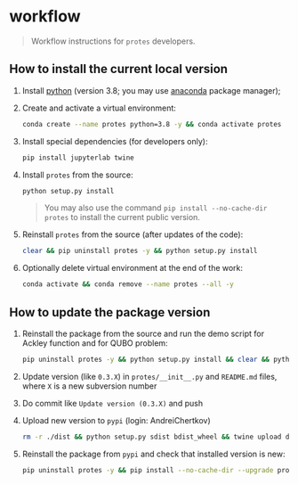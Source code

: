 # workflow

> Workflow instructions for `protes` developers.


## How to install the current local version

1. Install [python](https://www.python.org) (version 3.8; you may use [anaconda](https://www.anaconda.com) package manager);

2. Create and activate a virtual environment:
    ```bash
    conda create --name protes python=3.8 -y && conda activate protes
    ```

3. Install special dependencies (for developers only):
    ```bash
    pip install jupyterlab twine
    ```

4. Install `protes` from the source:
    ```bash
    python setup.py install
    ```
    > You may also use the command `pip install --no-cache-dir protes` to install the current public version.

5. Reinstall `protes` from the source (after updates of the code):
    ```bash
    clear && pip uninstall protes -y && python setup.py install
    ```

6. Optionally delete virtual environment at the end of the work:
    ```bash
    conda activate && conda remove --name protes --all -y
    ```


## How to update the package version

1. Reinstall the package from the source and run the demo script for Ackley function and for QUBO problem:
    ```bash
    pip uninstall protes -y && python setup.py install && clear && python demo/demo_func.py && python demo/demo_qubo.py && python demo/demo_func_general.py
    ```

2. Update version (like `0.3.X`) in `protes/__init__.py` and `README.md` files, where `X` is a new subversion number

3. Do commit like `Update version (0.3.X)` and push

4. Upload new version to `pypi` (login: AndreiChertkov)
    ```bash
    rm -r ./dist && python setup.py sdist bdist_wheel && twine upload dist/*
    ```

5. Reinstall the package from `pypi` and check that installed version is new:
    ```bash
    pip uninstall protes -y && pip install --no-cache-dir --upgrade protes
    ```
